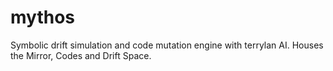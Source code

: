 # mythos
Symbolic drift simulation and code mutation engine with terrylan AI. Houses the Mirror, Codes and Drift Space.
